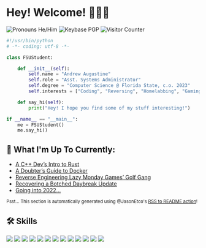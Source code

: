 # Hey! Welcome! 👋👨‍💻

<p>
    <img src="https://img.shields.io/badge/Pronouns-He%2FHim-9cf" alt="Pronouns He/Him">
    <img src="https://img.shields.io/keybase/pgp/Azure_Agst?color=lightgrey" alt="Keybase PGP">
    <img src="https://komarev.com/ghpvc/?username=Azure-Agst" alt="Visitor Counter">
</p>

```py
#!/usr/bin/python
# -*- coding: utf-8 -*-

class FSUStudent:

    def __init__(self):
        self.name = "Andrew Augustine"
        self.role = "Asst. Systems Administrator"
        self.degree = "Computer Science @ Florida State, c.o. 2023"
        self.interests = ["Coding", "Reversing", "Homelabbing", "Gaming"]

    def say_hi(self):
        print("Hey! I hope you find some of my stuff interesting!")

if __name__ == "__main__":
    me = FSUStudent()
    me.say_hi()
```

## 📝 What I'm Up To Currently:

<!--START_SECTION:feed-->
* [A C++ Dev’s Intro to Rust](https:&#x2F;&#x2F;posts.azureagst.dev&#x2F;hacking&#x2F;2022&#x2F;05&#x2F;16&#x2F;cpp-users-guide-to-rust&#x2F;)
* [A Doubter’s Guide to Docker](https:&#x2F;&#x2F;posts.azureagst.dev&#x2F;hacking&#x2F;2022&#x2F;04&#x2F;10&#x2F;intro-to-docker&#x2F;)
* [Reverse Engineering Lazy Monday Games’ Golf Gang](https:&#x2F;&#x2F;posts.azureagst.dev&#x2F;hacking&#x2F;2022&#x2F;02&#x2F;20&#x2F;reversing-golf-gang&#x2F;)
* [Recovering a Botched Daybreak Update](https:&#x2F;&#x2F;posts.azureagst.dev&#x2F;hacking&#x2F;2022&#x2F;01&#x2F;28&#x2F;saving-a-botched-daybreak-update&#x2F;)
* [Going into 2022…](https:&#x2F;&#x2F;posts.azureagst.dev&#x2F;meta&#x2F;2022&#x2F;01&#x2F;03&#x2F;about-the-new-year&#x2F;)
<!--END_SECTION:feed-->

<sup>Psst... This section is automatically generated using @JasonEtco's [RSS to README action](https://github.com/JasonEtco/rss-to-readme)!</sup>

## 🛠 Skills

![](https://img.shields.io/badge/OS-Linux-informational?style=flat&logo=linux&logoColor=white&color=6aa6f8)
![](https://img.shields.io/badge/OS-MacOS-informational?style=flat&logo=macos&logoColor=white&color=6aa6f8)
![](https://img.shields.io/badge/OS-Windows-informational?style=flat&logo=windows&logoColor=white&color=6aa6f8)
![](https://img.shields.io/badge/Shell-Bash-informational?style=flat&logo=gnu-bash&logoColor=white&color=6aa6f8)
![](https://img.shields.io/badge/Editor-VS_Code-informational?style=flat&logo=visual-studio-code&logoColor=white&color=6aa6f8)
![](https://img.shields.io/badge/Code-C++-informational?style=flat&logo=cplusplus&logoColor=white&color=6aa6f8)
![](https://img.shields.io/badge/Code-Python-informational?style=flat&logo=python&logoColor=white&color=6aa6f8)
![](https://img.shields.io/badge/Code-JavaScript-informational?style=flat&logo=javascript&logoColor=white&color=6aa6f8)
![](https://img.shields.io/badge/Tools-MongoDB-informational?style=flat&logo=mongodb&logoColor=white&color=6aa6f8)
![](https://img.shields.io/badge/Tools-MySQL-informational?style=flat&logo=mysql&logoColor=white&color=6aa6f8)
![](https://img.shields.io/badge/Tools-DigitalOcean-informational?style=flat&logo=digitalocean&logoColor=white&color=6aa6f8)
![](https://img.shields.io/badge/Tools-AWS-informational?style=flat&logo=amazonaws&logoColor=white&color=6aa6f8)
![](https://img.shields.io/badge/Tools-Github_Actions-informational?style=flat&logo=githubactions&logoColor=white&color=6aa6f8)